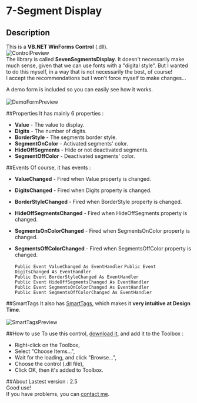 # 7-Segment Display
## Description
This is a **VB.NET WinForms Control** (.dll).<br>
![ControlPreview](https://dl.dropboxusercontent.com/s/9ytak1vcg684m2y/SevenSegDisplay.png)
<br>The library is called **SevenSegmentsDisplay**. It doesn't necessarily make much sense, given that we can use fonts with a "digital style". But I wanted to do this myself, in a way that is not necessarily the best, of course!<br>I accept the recommendations but I won't force myself to make changes...

A demo form is included so you can easily see how it works.<br><br>
![DemoFormPreview](https://dl.dropboxusercontent.com/s/1b59ju3pcx91fqn/DemoForm.png)

##Properties
It has mainly 6 properties :<br>
* **Value** - The value to display.
* **Digits** - The number of digits.
* **BorderStyle** - The segments border style.
* **SegmentOnColor** - Activated segments' color.
* **HideOffSegments** - Hide or not deactivated segments.
* **SegmentOffColor** - Deactivated segments' color.

##Events
Of course, it has events :
* **ValueChanged** - Fired when Value property is changed.
* **DigitsChanged** - Fired when Digits property is changed.
* **BorderStyleChanged** - Fired when BorderStyle property is changed.
* **HideOffSegmentsChanged** - Fired when HideOffSegments property is changed.
* **SegmentsOnColorChanged** - Fired when SegmentsOnColor property is changed.
* **SegmentsOffColorChanged** - Fired when SegmentsOffColor property is changed.

  `Public Event ValueChanged As EventHandler`
  `Public Event DigitsChanged As EventHandler`<br>
  `Public Event BorderStyleChanged As EventHandler`<br>
  `Public Event HideOffSegmentsChanged As EventHandler`<br>
  `Public Event SegmentsOnColorChanged As EventHandler`<br>
  `Public Event SegmentsOffColorChanged As EventHandler`<br>

##SmartTags
It also has [SmartTags](https://msdn.microsoft.com/en-us/library/ms171829.aspx?f=255&MSPPError=-2147217396), which makes it **very intuitive at Design Time**.<br><br>
![SmartTagsPreview](https://dl.dropboxusercontent.com/s/l59bdn8vig348ae/SmartTags.png)

##How to use
To use this control, [download it](https://raw.githubusercontent.com/Drarig29/7-SegmentDisplay/master/SevenSegDisplay/bin/Release/SevenSegDisplay.dll), and add it to the Toolbox :<br>
* Right-click on the Toolbox,
* Select "Choose Items...",
* Wait for the loading, and click "Browse...",
* Choose the control (.dll file),
* Click OK, then it's added to Toolbox.

##About
Lastest version : 2.5<br>
Good use!<br>
If you have problems, you can [contact me](mailto:corentinleguitariste@hotmail.fr).
